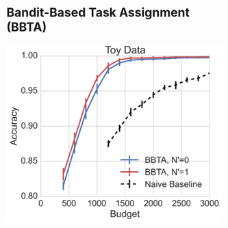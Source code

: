 # Bandit-Based Task Assignment (BBTA)
![alt text](https://github.com/justhao/bbta/blob/master/demo.png "Results on Toy Data")

